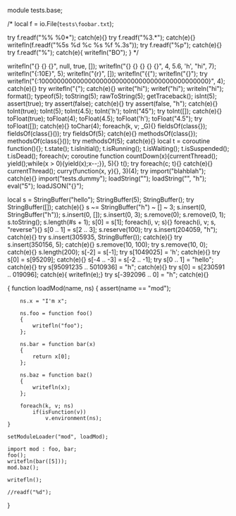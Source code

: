 module tests.base;

/*
local f = io.File(`tests\foobar.txt`);

try f.readf("%% %0*"); catch(e){}
try f.readf("%3.*"); catch(e){}
writefln(f.readf("%5s %d %c %s %f %.3s"));
try f.readf("%p"); catch(e){}
try f.readf("%"); catch(e){ writefln("BO"); }
*/

writefln("{} {} {}", null, true, []);
writefln("{} {} {} {} {}", 4, 5.6, 'h', "hi", 7);
writefln("{:10E}", 5);
writefln("{r}", []);
writefln("{{");
writefln("{}");
try writefln("{:10000000000000000000000000000000000000000000}", 4); catch(e){}
try writefln("{"); catch(e){}
write("hi");
writef("hi");
writeln("hi");
format();
typeof(5);
toString(5);
rawToString(5);
getTraceback();
isInt(5);
assert(true);
try assert(false); catch(e){}
try assert(false, "h"); catch(e){}
toInt(true);
toInt(5);
toInt(4.5);
toInt('h');
toInt("45");
try toInt([]); catch(e){}
toFloat(true);
toFloat(4);
toFloat(4.5);
toFloat('h');
toFloat("4.5");
try toFloat([]); catch(e){}
toChar(4);
foreach(k, v; _G){}
fieldsOf(class{});
fieldsOf(class{}());
try fieldsOf(5); catch(e){}
methodsOf(class{});
methodsOf(class{}());
try methodsOf(5); catch(e){}
local t = coroutine function(){};
t.state();
t.isInitial();
t.isRunning();
t.isWaiting();
t.isSuspended();
t.isDead();
foreach(v; coroutine function countDown(x){currentThread(); yield();while(x > 0){yield(x);x--;}}, 5){}
t();
try foreach(c; t){} catch(e){}
currentThread();
curry(function(x, y){}, 3)(4);
try import("blahblah"); catch(e){}
import("tests.dummy");
loadString("");
loadString("", "h");
eval("5");
loadJSON("{}");

local s = StringBuffer("hello");
StringBuffer(5);
StringBuffer();
try StringBuffer([]); catch(e){}
s ~= StringBuffer("h") ~ [] ~ 3;
s.insert(0, StringBuffer("h"));
s.insert(0, []);
s.insert(0, 3);
s.remove(0);
s.remove(0, 1);
s.toString();
s.length(#s + 1);
s[0] = s[1];
foreach(i, v; s){}
foreach(i, v; s, "reverse"){}
s[0 .. 1] = s[2 .. 3];
s.reserve(100);
try s.insert(204059, "h"); catch(e){}
try s.insert(305935, StringBuffer()); catch(e){}
try s.insert(350156, 5); catch(e){}
s.remove(10, 100);
try s.remove(10, 0); catch(e){}
s.length(200);
s[-2] = s[-1];
try s[1049025] = 'h'; catch(e){}
try s[0] = s[95209]; catch(e){}
s[-4 .. -3] = s[-2 .. -1];
try s[0 .. 1] = "hello"; catch(e){}
try s[95091235 .. 5010936] = "h"; catch(e){}
try s[0] = s[230591 .. 019096]; catch(e){ writefln(e);}
try s[-392096 .. 0] = "h"; catch(e){}

{
	function loadMod(name, ns)
	{
		assert(name == "mod");
	
		ns.x = "I'm x";
	
		ns.foo = function foo()
		{
			writefln("foo");
		};
	
		ns.bar = function bar(x)
		{
			return x[0];
		};
	
		ns.baz = function baz()
		{
			writefln(x);
		};
	
		foreach(k, v; ns)
			if(isFunction(v))
				v.environment(ns);
	}
	
	setModuleLoader("mod", loadMod);
	
	import mod : foo, bar;
	foo();
	writefln(bar([5]));
	mod.baz();
	
	writefln();
	
	//readf("%d");
}